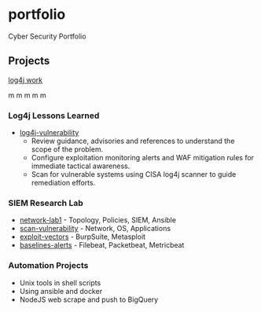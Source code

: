 # portfolio
Cyber Security Portfolio

## Projects
[log4j work](#log4j-Lessons-Learned)

m
m
m
m
m

### Log4j Lessons Learned
* [log4j-vulnerability](https://github.com/robforee/log4j-vulnerability)
  * Review guidance, advisories and references to understand the scope of the problem.
  * Configure exploitation monitoring alerts and WAF mitigation rules for immediate tactical awareness.
  * Scan for vulnerable systems using CISA log4j scanner to guide remediation efforts.


### SIEM Research Lab
* [network-lab1](https://github.com/robforee/network-lab1) - Topology, Policies, SIEM, Ansible
* [scan-vulnerability](https://github.com/robforee/scan-vulnerability) - Network, OS, Applications
* [exploit-vectors](https://github.com/robforee/exploit-vectors) - BurpSuite, Metasploit
* [baselines-alerts](https://github.com/robforee/baselines-alerts) - Filebeat, Packetbeat, Metricbeat

### Automation Projects
* Unix tools in shell scripts
* Using ansible and docker 
* NodeJS web scrape and push to BigQuery
